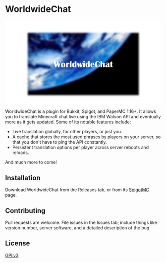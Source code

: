 # WorldwideChat
![](https://github.com/3xpl0itz/WorldwideChat/blob/main/resources/Banner.png)
WorldwideChat is a plugin for Bukkit, Spigot, and PaperMC 1.16+.
It allows you to translate Minecraft chat live using the IBM Watson API and eventually more as it gets updated.
Some of its notable features include:
- Live translation globally, for other players, or just you.
- A cache that stores the most used phrases by players on your server, so that you don't have to ping the API constantly.
- Persistent translation options per player across server reboots and reloads.

And much more to come! 

## Installation
Download WorldwideChat from the Releases tab, or from its [SpigotMC](google.com) page.

## Contributing
Pull requests are welcome. File issues in the Issues tab; include things like version number, server software, and a detailed description of the bug.

## License
[GPLv3](https://choosealicense.com/licenses/gpl-3.0/)
